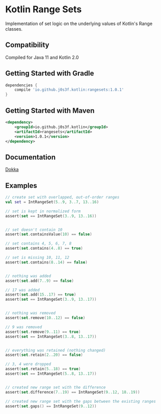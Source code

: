 # Kotlin Range Sets

Implementation of set logic on the underlying values of Kotlin's Range classes.

## Compatibility

Compiled for Java 11 and Kotlin 2.0

## Getting Started with Gradle

```groovy
dependencies {
    compile 'io.github.j0s3f.kotlin:rangesets:1.0.1'
}
```

## Getting Started with Maven

```xml
<dependency>
    <groupId>io.github.j0s3f.kotlin</groupId>
    <artifactId>rangesets</artifactId>
    <version>1.0.1</version>
</dependency>
```

## Documentation

[Dokka](https://jonpeterson.github.io/docs/kotlin-range-sets/1.0.0/index.html)

## Examples

```kt
// create set with overlapped, out-of-order ranges
val set = IntRangeSet(5..9, 3..7, 13..16)

// set is kept in normalized form
assert(set == IntRangeSet(3..9, 13..16))


// set doesn't contain 10
assert(set.containsValue(10) == false)

// set contains 4, 5, 6, 7, 8
assert(set.contains(4..8) == true)

// set is missing 10, 11, 12
assert(set.contains(8..14) == false)


// nothing was added
assert(set.add(7..9) == false)

// 17 was added
assert(set.add(15..17) == true)
assert(set == IntRangeSet(3..9, 13..17))


// nothing was removed
assert(set.remove(10..12) == false)

// 9 was removed
assert(set.remove(9..11) == true)
assert(set == IntRangeSet(3..8, 13..17))


// everything was retained (nothing changed)
assert(set.retain(2..20) == false)

// 3, 4 were dropped
assert(set.retain(5..18) == true)
assert(set == IntRangeSet(5..8, 13..17))


// created new range set with the difference
assert(set.difference(7..19) == IntRangeSet(9..12, 18..19))

// created new range set with the gaps between the existing ranges
assert(set.gaps() == IntRangeSet(9..12))
```
